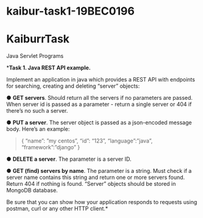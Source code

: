 # kaibur-task1-19BEC0196
# KaiburrTask
Java Servlet Programs

*__Task 1. Java REST API example.__

Implement an application in java which provides a REST API with endpoints for searching,
creating and deleting “server” objects:

● __GET servers__. Should return all the servers if no parameters are passed. When server id
is passed as a parameter - return a single server or 404 if there’s no such a server.

● __PUT a server__. The server object is passed as a json-encoded message body. Here’s an
example:

> {
> “name”: ”my centos”,
> “id”: “123”,
> “language”:”java”,
> “framework”:”django”
> }

● __DELETE a server__. The parameter is a server ID.

● __GET (find) servers by name__. The parameter is a string. Must check if a server name
contains this string and return one or more servers found. Return 404 if nothing is found.
“Server” objects should be stored in MongoDB database.

Be sure that you can show how your application responds to requests using postman, curl or
any other HTTP client.*
